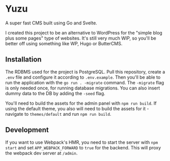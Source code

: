 # Yuzu

A super fast CMS built using Go and Svelte.

I created this project to be an alternative to WordPress for the "simple blog plus some pages" type of websites. It's still very much WIP, so you'll be better off using something like WP, Hugo or ButterCMS.

## Installation

The RDBMS used for the project is PostgreSQL. Pull this repository, create a `.env` file and configure it according to `.env.example`. Then you'll be able to run the application with the `go run . -migrate` command. The `-migrate` flag is only needed once, for running database migrations. You can also insert dummy data to the DB by adding the `-seed` flag.

You'll need to build the assets for the admin panel with `npm run build`. If using the default theme, you also will need to build the assets for it - navigate to `themes/default` and run `npm run build`.

## Development

If you want to use Webpack's HMR, you need to start the server with `npm start` and set `APP_WEBPACK_FORWARD` to `true` for the backend. This will proxy the webpack dev server at `/admin`.
